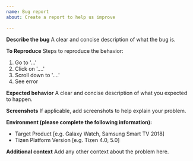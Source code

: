 ```yaml
---
name: Bug report
about: Create a report to help us improve

---
```


**Describe the bug**
A clear and concise description of what the bug is.

**To Reproduce**
Steps to reproduce the behavior:
1. Go to '...'
2. Click on '....'
3. Scroll down to '....'
4. See error

**Expected behavior**
A clear and concise description of what you expected to happen.

**Screenshots**
If applicable, add screenshots to help explain your problem.

**Environment (please complete the following information):**
 - Target Product [e.g. Galaxy Watch, Samsung Smart TV 2018]
 - Tizen Platform Version [e.g. Tizen 4.0, 5.0]

**Additional context**
Add any other context about the problem here.
